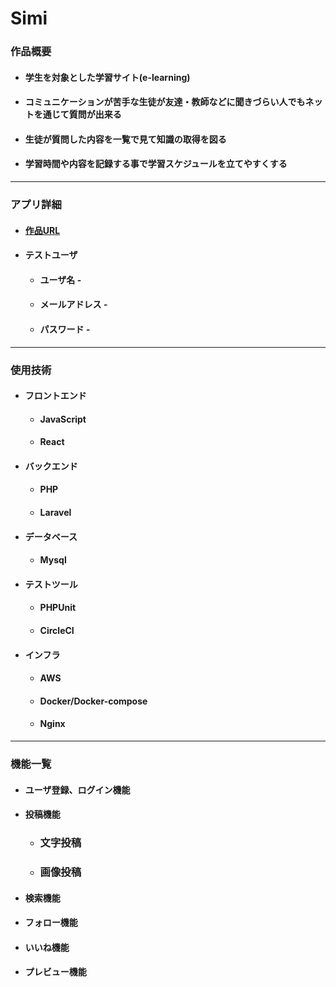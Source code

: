 # **Simi**

### 作品概要

- #### 学生を対象とした学習サイト(e-learning)
- #### コミュニケーションが苦手な生徒が友達・教師などに聞きづらい人でもネットを通じて質問が出来る
- #### 生徒が質問した内容を一覧で見て知識の取得を図る
- #### 学習時間や内容を記録する事で学習スケジュールを立てやすくする

---

### アプリ詳細

* #### [作品URL]()
* #### テストユーザ
    * #### ユーザ名 - 
    * #### メールアドレス -
    * #### パスワード -  
    

---

### 使用技術

* #### フロントエンド
    * #### JavaScript
    * #### React

* #### バックエンド
    * #### PHP
    * #### Laravel

* #### データベース
    * #### Mysql

* #### テストツール
    * #### PHPUnit
    * #### CircleCI

* #### インフラ
    * #### AWS
    * #### Docker/Docker-compose
    * #### Nginx

--- 

### 機能一覧 

* #### ユーザ登録、ログイン機能

* #### 投稿機能
    * ### 文字投稿
    * ### 画像投稿

* #### 検索機能

* #### フォロー機能

* #### いいね機能

* #### プレビュー機能
